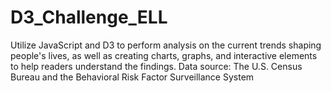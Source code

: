 # D3_Challenge_ELL
Utilize JavaScript and D3 to perform analysis on the current trends shaping people's lives, as well as creating charts, graphs, and interactive elements to help readers understand the findings. Data source: The U.S. Census Bureau and the Behavioral Risk Factor Surveillance System
